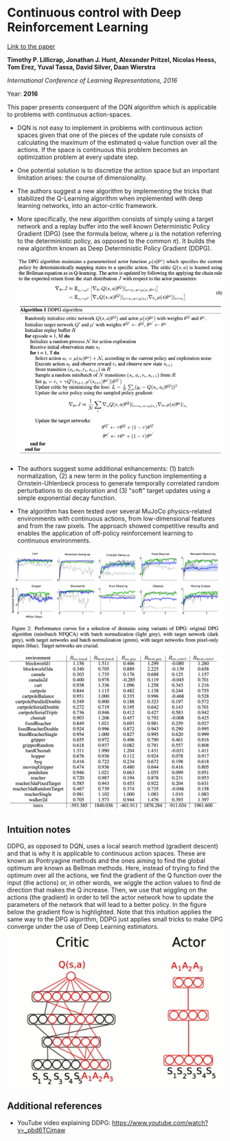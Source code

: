 # Continuous control with Deep Reinforcement Learning

[Link to the paper](https://arxiv.org/abs/1509.02971)

**Timothy P. Lillicrap, Jonathan J. Hunt, Alexander Pritzel, Nicolas Heess, Tom Erez, Yuval Tassa, David Silver, Daan Wierstra**

*International Conference of Learning Representations, 2016*

Year: **2016**

This paper presents consequent of the DQN algorithm which is applicable to problems with continuous action-spaces.

- DQN is not easy to implement in problems with continuous action spaces given that one of the pieces of the update rule consists of calculating the maximum of the estimated q-value function over all the actions. If the space is continuous this problem becomes an optimization problem at every update step.
- One potential solution is to discretize the action space but an important limitation arises: the course of dimensionality.
- The authors suggest a new algorithm by implementing the tricks that stabilized the Q-Learning algorithm when implemented with deep learning networks, into an actor-critic framework.
- More specifically, the new algorithm consists of simply using a target network and a replay buffer into the well known Deterministic Policy Gradient (DPG) (see the formula below, where $\mu$ is the notation referring to the deterministic policy, as opposed to the common $\pi$). It builds the new algorithm known as Deep Deterministic Policy Gradient (DDPG).

  ![](lillicrap2016/formula-dpg.png)
  ![](lillicrap2016/algorithm-ddpg.png)

- The authors suggest some additional enhancements: (1) batch normalization, (2) a new term in the policy function implementing a Ornstein-Uhlenbeck process to generate temporally correlated random perturbations to do exploration and (3) "soft" target updates using a simple exponential decay function.
- The algorithm has been tested over several MuJoCo physics-related environments with continuous actions, from low-dimensional features and from the raw pixels. The approach showed competitive results and enables the application of off-policy reinforcement learning to continuous environments.

![](lillicrap2016/curves-ddpg.png)
![](lillicrap2016/table-results-ddpg.png)

## Intuition notes
DDPG, as opposed to DQN, uses a local search method (gradient descent) and that is why it is applicable to continuous action spaces. These are known as Pontryagine methods and the ones aiming to find the global optimum are known as Bellman methods. Here, instead of trying to find the optimum over all the actions, we find the gradient of the Q function over the input (the actions) or, in other words, we wiggle the action values to find de direction that makes the Q increase. Then, we use that wiggling on the actions  (the gradient) in order to tell the actor network how to update the parameters of the network that will lead to a better policy. In the figure below the gradient flow is highlighted. Note that this intuition applies the same way to the DPG algorithm, DDPG just applies small tricks to make DPG converge under the use of Deep Learning estimators.
![](lillicrap2016/gradient-flow-ddpg.png)

## Additional references
- YouTube video explaining DDPG: https://www.youtube.com/watch?v=_pbd6TCjmaw
